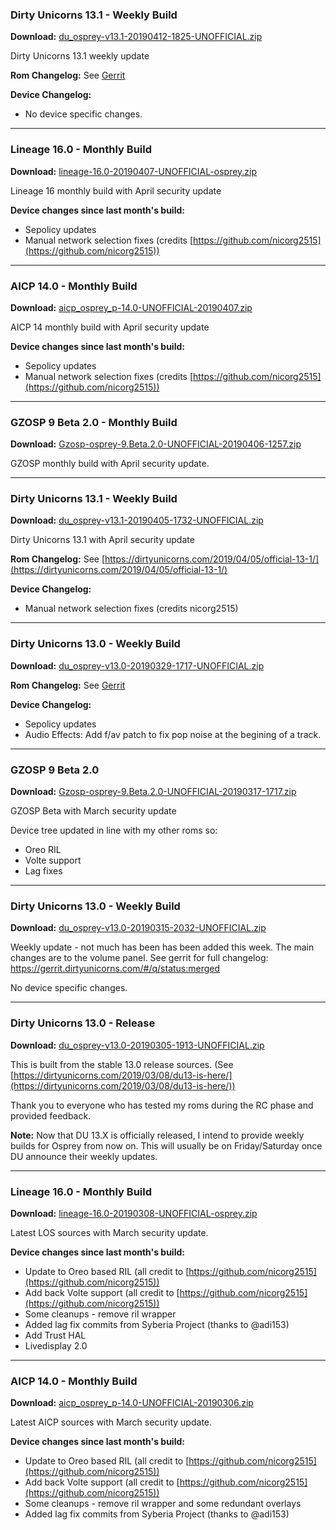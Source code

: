 ### Dirty Unicorns 13.1 - Weekly Build

**Download:** [du_osprey-v13.1-20190412-1825-UNOFFICIAL.zip](https://www.androidfilehost.com/?fid=1395089523397940581)

Dirty Unicorns 13.1 weekly update

**Rom Changelog:** See [Gerrit](https://gerrit.dirtyunicorns.com/#/q/status:merged)

**Device Changelog:**
 - No device specific changes.

<hr>

### Lineage 16.0 - Monthly Build

**Download:** [lineage-16.0-20190407-UNOFFICIAL-osprey.zip](https://www.androidfilehost.com/?fid=1395089523397935875)

Lineage 16 monthly build with April security update

**Device changes since last month's build:**
- Sepolicy updates
- Manual network selection fixes (credits [https://github.com/nicorg2515](https://github.com/nicorg2515))

<hr>

### AICP 14.0 - Monthly Build

**Download:** [aicp_osprey_p-14.0-UNOFFICIAL-20190407.zip](https://www.androidfilehost.com/?fid=1395089523397935468)

AICP 14 monthly build with April security update

**Device changes since last month's build:**
- Sepolicy updates
- Manual network selection fixes (credits [https://github.com/nicorg2515](https://github.com/nicorg2515))

<hr>

### GZOSP 9 Beta 2.0 - Monthly Build

**Download:** [Gzosp-osprey-9.Beta.2.0-UNOFFICIAL-20190406-1257.zip](https://www.androidfilehost.com/?fid=1395089523397934522)

GZOSP monthly build with April security update.

<hr>

### Dirty Unicorns 13.1 - Weekly Build

**Download:** [du_osprey-v13.1-20190405-1732-UNOFFICIAL.zip](https://www.androidfilehost.com/?fid=1395089523397933958)

Dirty Unicorns 13.1 with April security update

**Rom Changelog:** See [https://dirtyunicorns.com/2019/04/05/official-13-1/](https://dirtyunicorns.com/2019/04/05/official-13-1/)

**Device Changelog:**
 - Manual network selection fixes (credits nicorg2515)

<hr>

### Dirty Unicorns 13.0 - Weekly Build

**Download:** [du_osprey-v13.0-20190329-1717-UNOFFICIAL.zip](https://www.androidfilehost.com/?fid=1395089523397928717)

**Rom Changelog:** See [Gerrit](https://gerrit.dirtyunicorns.com/#/q/status:merged)

**Device Changelog:**
 - Sepolicy updates
 - Audio Effects: Add f/av patch to fix pop noise at the begining of a track.

<hr>

### GZOSP 9 Beta 2.0

**Download:** [Gzosp-osprey-9.Beta.2.0-UNOFFICIAL-20190317-1717.zip](https://www.androidfilehost.com/?fid=1395089523397919257)

GZOSP Beta with March security update

Device tree updated in line with my other roms so:
 - Oreo RIL
 - Volte support
 - Lag fixes

<hr>

### Dirty Unicorns 13.0 - Weekly Build

**Download:** [du_osprey-v13.0-20190315-2032-UNOFFICIAL.zip](https://www.androidfilehost.com/?fid=1395089523397917450)

Weekly update - not much has been has been added this week. The main changes are to the volume panel. See gerrit for full changelog: https://gerrit.dirtyunicorns.com/#/q/status:merged

No device specific changes.

<hr>

### Dirty Unicorns 13.0 - Release

**Download:** [du_osprey-v13.0-20190305-1913-UNOFFICIAL.zip](https://androidfilehost.com/?fid=1395089523397907873)

This is built from the stable 13.0 release sources. (See [https://dirtyunicorns.com/2019/03/08/du13-is-here/](https://dirtyunicorns.com/2019/03/08/du13-is-here/))

Thank you to everyone who has tested my roms during the RC phase and provided feedback.

**Note:** Now that DU 13.X is officially released, I intend to provide weekly builds for Osprey from now on. This will usually be on Friday/Saturday once DU announce their weekly updates.

<hr>

### Lineage 16.0 - Monthly Build

**Download:** [lineage-16.0-20190308-UNOFFICIAL-osprey.zip](https://www.androidfilehost.com/?fid=1395089523397910085)

Latest LOS sources with March security update.

**Device changes since last month's build:**
- Update to Oreo based RIL (all credit to [https://github.com/nicorg2515](https://github.com/nicorg2515))
- Add back Volte support (all credit to [https://github.com/nicorg2515](https://github.com/nicorg2515))
- Some cleanups - remove ril wrapper
- Added lag fix commits from Syberia Project (thanks to @adi153)
- Add Trust HAL
- Livedisplay 2.0

<hr>

### AICP 14.0 - Monthly Build

**Download:** [aicp_osprey_p-14.0-UNOFFICIAL-20190306.zip](https://www.androidfilehost.com/?fid=1395089523397908594)

Latest AICP sources with March security update.

**Device changes since last month's build:**
- Update to Oreo based RIL (all credit to [https://github.com/nicorg2515](https://github.com/nicorg2515))
- Add back Volte support (all credit to [https://github.com/nicorg2515](https://github.com/nicorg2515))
- Some cleanups - remove ril wrapper and some redundant overlays
- Added lag fix commits from Syberia Project (thanks to @adi153)